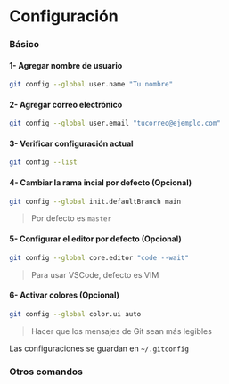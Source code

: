 
# Configuración

### Básico
#### 1- Agregar nombre de usuario
```bash
git config --global user.name "Tu nombre"
```
#### 2- Agregar correo electrónico
```bash
git config --global user.email "tucorreo@ejemplo.com"
```
#### 3- Verificar configuración actual
```bash
git config --list
```
#### 4- Cambiar la rama incial por defecto (Opcional)
```bash
git config --global init.defaultBranch main
```
> Por defecto es `master`
#### 5- Configurar el editor por defecto (Opcional)
```bash
git config --global core.editor "code --wait"
```
> Para usar VSCode, defecto es VIM
#### 6- Activar colores (Opcional)
```bash
git config --global color.ui auto
```
> Hacer que los mensajes de Git sean más legibles

Las configuraciones se guardan en `~/.gitconfig`


### Otros comandos
#### 



